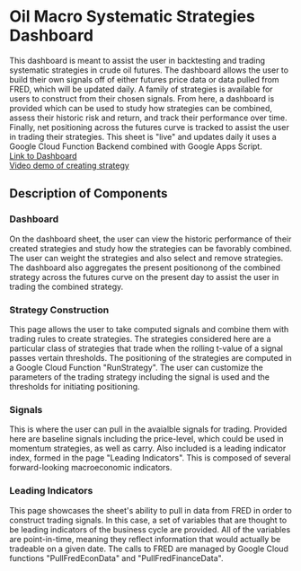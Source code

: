 # Oil Macro Systematic Strategies Dashboard
This dashboard is meant to assist the user in backtesting and trading systematic strategies in crude oil futures. The dashboard allows the user to build their own signals off of either futures price data or data pulled from FRED, which will be updated daily. A family of strategies is available for users to construct from their chosen signals. From here, a dashboard is provided which can be used to study how strategies can be combined, assess their historic risk and return, and track their performance over time. Finally, net positioning across the futures curve is tracked to assist the user in trading their strategies. This sheet is "live" and updates daily it uses a Google Cloud Function Backend combined with Google Apps Script.\
[Link to Dashboard](https://docs.google.com/spreadsheets/d/1L342Ry5Iw-goGuJmwBVkNn1u6UZRKCzwKGlgyMtq6Ak/edit?gid=1875174327#gid=1875174327)\
[Video demo of creating strategy](https://drive.google.com/file/d/1QN9YQprK8I1zcx8Q_GoD4n3zMW-dYMKs/view)
## Description of Components
### Dashboard
On the dashboard sheet, the user can view the historic performance of their created strategies and study how the strategies can be favorably combined. The user can weight the strategies and also select and remove strategies. The dashboard also aggregates the present positionong of the combined strategy across the futures curve on the present day to assist the user in trading the combined strategy.
### Strategy Construction
This page allows the user to take computed signals and combine them with trading rules to create strategies. The strategies considered here are a particular class of strategies that trade when the rolling t-value of a signal passes vertain thresholds. The positioning of the strategies are computed in a Google Cloud Function "RunStrategy". The user can customize the parameters of the trading strategy including the signal is used and the thresholds for initiating positioning.
### Signals
This is where the user can pull in the avaialble signals for trading. Provided here are baseline signals including the price-level, which could be used in momentum strategies, as well as carry. Also included is a leading indicator index, formed in the page "Leading Indicators". This is composed of several forward-looking macroeconomic indicators.
### Leading Indicators
This page showcases the sheet's ability to pull in data from FRED in order to construct trading signals. In this case, a set of variables that are thought to be leading indicators of the business cycle are provided. All of the variables are point-in-time, meaning they reflect information that would actually be tradeable on a given date. The calls to FRED are managed by Google Cloud functions "PullFredEconData" and "PullFredFinanceData".
